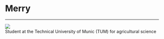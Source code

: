 # Merry
---

<div>
  <a href="https://www.tum.de/en">
     <img src="https://www.ls.tum.de/_assets/32ebf5255105e66824f82cb2d7e14490/Icons/Org/tum-logo.png?neu">
  </a>
</div>
Student at the Technical University of Munic (TUM) for agricultural science
